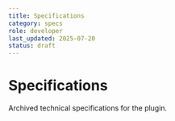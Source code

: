 ```yaml
---
title: Specifications
category: specs
role: developer
last_updated: 2025-07-20
status: draft
---
```


# Specifications

Archived technical specifications for the plugin.